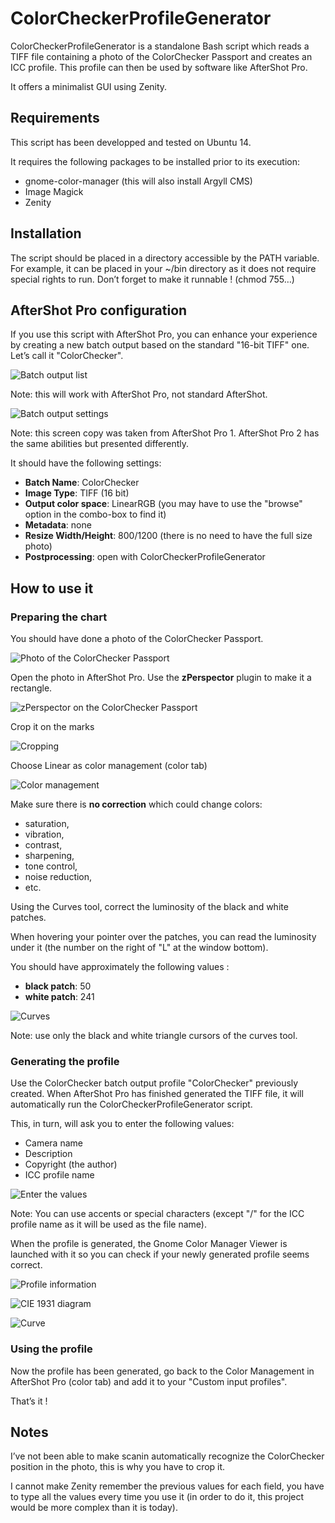 ColorCheckerProfileGenerator
============================

ColorCheckerProfileGenerator is a standalone Bash script which reads a TIFF
file containing a photo of the ColorChecker Passport and creates an ICC profile.
This profile can then be used by software like AfterShot Pro.

It offers a minimalist GUI using Zenity.

Requirements
------------

This script has been developped and tested on Ubuntu 14.

It requires the following packages to be installed prior to its execution:

- gnome-color-manager (this will also install Argyll CMS)
- Image Magick
- Zenity

Installation
------------

The script should be placed in a directory accessible by the PATH variable. For
example, it can be placed in your ~/bin directory as it does not require special
rights to run. Don’t forget to make it runnable ! (chmod 755…)

AfterShot Pro configuration
---------------------------

If you use this script with AfterShot Pro, you can enhance your experience by
creating a new batch output based on the standard "16-bit TIFF" one. Let’s
call it "ColorChecker".

![Batch output list](img/as-batchoutput-list.png)

Note: this will work with AfterShot Pro, not standard AfterShot.

![Batch output settings](img/as-batchoutput-settings.png)

Note: this screen copy was taken from AfterShot Pro 1. AfterShot Pro 2 has the
same abilities but presented differently.

It should have the following settings:

- **Batch Name**: ColorChecker
- **Image Type**: TIFF (16 bit)
- **Output color space**: LinearRGB (you may have to use the "browse" option in
  the combo-box to find it)
- **Metadata**: none
- **Resize Width/Height**: 800/1200 (there is no need to have the full size
  photo)
- **Postprocessing**: open with ColorCheckerProfileGenerator

How to use it
-------------

### Preparing the chart

You should have done a photo of the ColorChecker Passport.

![Photo of the ColorChecker Passport](img/as-colorchecker.png)

Open the photo in AfterShot Pro. Use the **zPerspector** plugin to make it a
rectangle.

![zPerspector on the ColorChecker Passport](img/as-colorchecker-zperspector.png)

Crop it on the marks

![Cropping](img/as-colorchecker-cropped.png)

Choose Linear as color management (color tab)

![Color management](img/as-colorchecker-linear.png)

Make sure there is **no correction** which could change colors:

- saturation,
- vibration,
- contrast,
- sharpening,
- tone control,
- noise reduction,
- etc.

Using the Curves tool, correct the luminosity of the black and white patches.

When hovering your pointer over the patches, you can read the luminosity under
it (the number on the right of "L" at the window bottom).

You should have approximately the following values :

- **black patch**: 50
- **white patch**: 241

![Curves](img/as-colorchecker-curves.png)

Note: use only the black and white triangle cursors of the curves tool.

### Generating the profile

Use the ColorChecker batch output profile "ColorChecker" previously created.
When AfterShot Pro has finished generated the TIFF file, it will automatically
run the ColorCheckerProfileGenerator script.

This, in turn, will ask you to enter the following values:

- Camera name
- Description
- Copyright (the author)
- ICC profile name

![Enter the values](img/ccpg-info.png)

Note: You can use accents or special characters (except "/" for the ICC profile
name as it will be used as the file name).

When the profile is generated, the Gnome Color Manager Viewer is launched with
it so you can check if your newly generated profile seems correct.

![Profile information](img/gcm-tab1.png)

![CIE 1931 diagram](img/gcm-tab2.png)

![Curve](img/gcm-tab3.png)

### Using the profile

Now the profile has been generated, go back to the Color Management in
AfterShot Pro (color tab) and add it to your "Custom input profiles".

That’s it !

Notes
-----

I’ve not been able to make scanin automatically recognize the ColorChecker
position in the photo, this is why you have to crop it.

I cannot make Zenity remember the previous values for each field, you have to
type all the values every time you use it (in order to do it, this project
would be more complex than it is today).

